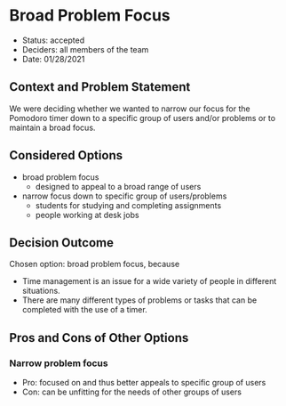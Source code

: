 # Broad Problem Focus

* Status: accepted
* Deciders: all members of the team
* Date: 01/28/2021

## Context and Problem Statement

We were deciding whether we wanted to narrow our focus for the Pomodoro timer down to a specific group of users and/or problems or to maintain a broad focus.

## Considered Options

* broad problem focus
  - designed to appeal to a broad range of users
* narrow focus down to specific group of users/problems
  - students for studying and completing assignments
  - people working at desk jobs

## Decision Outcome

Chosen option: broad problem focus, because

* Time management is an issue for a wide variety of people in different situations.
* There are many different types of problems or tasks that can be completed with the use of a timer.

## Pros and Cons of Other Options

### Narrow problem focus

* Pro: focused on and thus better appeals to specific group of users
* Con: can be unfitting for the needs of other groups of users
